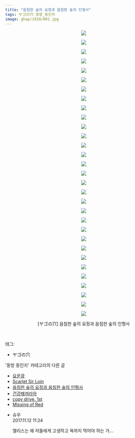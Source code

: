 ```yaml
---
title: "음침한 숲의 요정과 음침한 숲의 인형사"
tags: ヤゴの穴 동방_동인지
image: ghap/1910/001.jpg
---
```

<div class="article">
<p style="text-align: center; clear: none; float: none;"><img src="{{ site.nasurl }}/ghap/1910/001.jpg"/></p>
<p style="text-align: center; clear: none; float: none;"><img src="{{ site.nasurl }}/ghap/1910/002.jpg"/></p>
<p style="text-align: center; clear: none; float: none;"><img src="{{ site.nasurl }}/ghap/1910/003.jpg"/></p>
<p style="text-align: center; clear: none; float: none;"><img src="{{ site.nasurl }}/ghap/1910/004.jpg"/></p>
<p style="text-align: center; clear: none; float: none;"><img src="{{ site.nasurl }}/ghap/1910/005.jpg"/></p>
<p style="text-align: center; clear: none; float: none;"><img src="{{ site.nasurl }}/ghap/1910/006.jpg"/></p>
<p style="text-align: center; clear: none; float: none;"><img src="{{ site.nasurl }}/ghap/1910/007.jpg"/></p>
<p style="text-align: center; clear: none; float: none;"><img src="{{ site.nasurl }}/ghap/1910/008.jpg"/></p>
<p style="text-align: center; clear: none; float: none;"><img src="{{ site.nasurl }}/ghap/1910/009.jpg"/></p>
<p style="text-align: center; clear: none; float: none;"><img src="{{ site.nasurl }}/ghap/1910/010.jpg"/></p>
<p style="text-align: center; clear: none; float: none;"><img src="{{ site.nasurl }}/ghap/1910/011.jpg"/></p>
<p style="text-align: center; clear: none; float: none;"><img src="{{ site.nasurl }}/ghap/1910/012.jpg"/></p>
<p style="text-align: center; clear: none; float: none;"><img src="{{ site.nasurl }}/ghap/1910/013.jpg"/></p>
<p style="text-align: center; clear: none; float: none;"><img src="{{ site.nasurl }}/ghap/1910/014.jpg"/></p>
<p style="text-align: center; clear: none; float: none;"><img src="{{ site.nasurl }}/ghap/1910/015.jpg"/></p>
<p style="text-align: center; clear: none; float: none;"><img src="{{ site.nasurl }}/ghap/1910/016.jpg"/></p>
<p style="text-align: center; clear: none; float: none;"><img src="{{ site.nasurl }}/ghap/1910/017.jpg"/></p>
<p style="text-align: center; clear: none; float: none;"><img src="{{ site.nasurl }}/ghap/1910/018.jpg"/></p>
<p style="text-align: center; clear: none; float: none;"><img src="{{ site.nasurl }}/ghap/1910/019.jpg"/></p>
<p style="text-align: center; clear: none; float: none;"><img src="{{ site.nasurl }}/ghap/1910/020.jpg"/></p>
<p style="text-align: center; clear: none; float: none;"><img src="{{ site.nasurl }}/ghap/1910/021.jpg"/></p>
<p style="text-align: center; clear: none; float: none;"><img src="{{ site.nasurl }}/ghap/1910/022.jpg"/></p>
<p style="text-align: center; clear: none; float: none;"><img src="{{ site.nasurl }}/ghap/1910/023.jpg"/></p>
<p style="text-align: center; clear: none; float: none;"><img src="{{ site.nasurl }}/ghap/1910/024.jpg"/></p>
<p style="text-align: center; clear: none; float: none;"><img src="{{ site.nasurl }}/ghap/1910/025.jpg"/></p>
<p style="text-align: center; clear: none; float: none;"><img src="{{ site.nasurl }}/ghap/1910/026.jpg"/></p>
<p style="text-align: center; clear: none; float: none;"><img src="{{ site.nasurl }}/ghap/1910/027.jpg"/></p>
<p style="text-align: center; clear: none; float: none;"><img src="{{ site.nasurl }}/ghap/1910/028.jpg"/></p>
<p style="text-align: center; clear: none; float: none;"><img src="{{ site.nasurl }}/ghap/1910/029.jpg"/></p>
<p style="text-align: center; clear: none; float: none;"><img src="{{ site.nasurl }}/ghap/1910/030.jpg"/></p>
<p style="text-align: center; clear: none; float: none;"><img src="{{ site.nasurl }}/ghap/1910/031.jpg"/></p>
<p style="text-align: center; clear: none; float: none;">[ヤゴの穴] 음침한 숲의 요정과 음침한 숲의 인형사</p>
<p><br/></p>
</div><div class="tagTrail">
<p>태그: </p>
<ul>
<li>ヤゴの穴</li>
</ul>
</div><div class="another">
<p>'동방 동인지' 카테고리의 다른 글</p>
<ul>
<li><a href="/2016-08-29-ghap_1912">요운광</a></li>
<li><a href="/2016-08-29-ghap_1911">Scarlet Sir Loin</a></li>
<li><a href="/2016-08-29-ghap_1910">음침한 숲의 요정과 음침한 숲의 인형사</a></li>
<li><a href="/2016-08-29-ghap_1909">건강해져라아</a></li>
<li><a href="/2016-08-29-ghap_1908">copy drive. 1st</a></li>
<li><a href="/2016-08-29-ghap_1905">Missing of Red</a></li>
</ul>
</div><div class="cb_module cb_fluid">
<div class="cb_wrt cb_profile">
<div class="comment">
<ul>
<li class="cb_thumb_off" id="comment15127702">
<div class="cb_comment_area">
<div class="cb_info_area">
<div class="cb_section">
<span class="cb_nick_name">슈우</span>
</div>
<div class="cb_section">
<span class="cb_date">2017.11.12 11:24 </span>
</div>
</div>
<div class="cb_dsc_comment">
<p class="cb_dsc">
											앨리스는 왜 저들에게 고생하고 욕까지 먹어야 하는 가…
										</p>
</div>
</div></li>
</ul>
</div>
</div><!-- commentList close -->
</div>